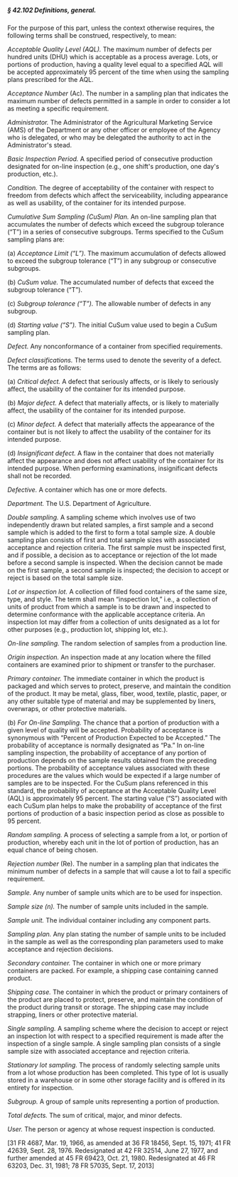 ##### § 42.102 Definitions, general. #####

For the purpose of this part, unless the context otherwise requires, the following terms shall be construed, respectively, to mean:

*Acceptable Quality Level (AQL).* The maximum number of defects per hundred units (DHU) which is acceptable as a process average. Lots, or portions of production, having a quality level equal to a specified AQL will be accepted approximately 95 percent of the time when using the sampling plans prescribed for the AQL.

*Acceptance Number* (Ac). The number in a sampling plan that indicates the maximum number of defects permitted in a sample in order to consider a lot as meeting a specific requirement.

*Administrator.* The Administrator of the Agricultural Marketing Service (AMS) of the Department or any other officer or employee of the Agency who is delegated, or who may be delegated the authority to act in the Administrator's stead.

*Basic Inspection Period.* A specified period of consecutive production designated for on-line inspection (e.g., one shift's production, one day's production, etc.).

*Condition.* The degree of acceptability of the container with respect to freedom from defects which affect the serviceability, including appearance as well as usability, of the container for its intended purpose.

*Cumulative Sum Sampling (CuSum) Plan.* An on-line sampling plan that accumulates the number of defects which exceed the subgroup tolerance (“T”) in a series of consecutive subgroups. Terms specified to the CuSum sampling plans are:

(a) *Acceptance Limit (“L”).* The maximum accumulation of defects allowed to exceed the subgroup tolerance (“T”) in any subgroup or consecutive subgroups.

(b) *CuSum value.* The accumulated number of defects that exceed the subgroup tolerance (“T”).

(c) *Subgroup tolerance (“T”).* The allowable number of defects in any subgroup.

(d) *Starting value (“S”).* The initial CuSum value used to begin a CuSum sampling plan.

*Defect.* Any nonconformance of a container from specified requirements.

*Defect classifications.* The terms used to denote the severity of a defect. The terms are as follows:

(a) *Critical defect.* A defect that seriously affects, or is likely to seriously affect, the usability of the container for its intended purpose.

(b) *Major defect.* A defect that materially affects, or is likely to materially affect, the usability of the container for its intended purpose.

(c) *Minor defect.* A defect that materially affects the appearance of the container but is not likely to affect the usability of the container for its intended purpose.

(d) *Insignificant defect.* A flaw in the container that does not materially affect the appearance and does not affect usability of the container for its intended purpose. When performing examinations, insignificant defects shall not be recorded.

*Defective.* A container which has one or more defects.

*Department.* The U.S. Department of Agriculture.

*Double sampling.* A sampling scheme which involves use of two independently drawn but related samples, a first sample and a second sample which is added to the first to form a total sample size. A double sampling plan consists of first and total sample sizes with associated acceptance and rejection criteria. The first sample must be inspected first, and if possible, a decision as to acceptance or rejection of the lot made before a second sample is inspected. When the decision cannot be made on the first sample, a second sample is inspected; the decision to accept or reject is based on the total sample size.

*Lot or inspection lot.* A collection of filled food containers of the same size, type, and style. The term shall mean “inspection lot,” i.e., a collection of units of product from which a sample is to be drawn and inspected to determine conformance with the applicable acceptance criteria. An inspection lot may differ from a collection of units designated as a lot for other purposes (e.g., production lot, shipping lot, etc.).

*On-line sampling.* The random selection of samples from a production line.

*Origin inspection.* An inspection made at any location where the filled containers are examined prior to shipment or transfer to the purchaser.

*Primary container.* The immediate container in which the product is packaged and which serves to protect, preserve, and maintain the condition of the product. It may be metal, glass, fiber, wood, textile, plastic, paper, or any other suitable type of material and may be supplemented by liners, overwraps, or other protective materials.

(b) *For On-line Sampling.* The chance that a portion of production with a given level of quality will be accepted. Probability of acceptance is synonymous with “Percent of Production Expected to be Accepted.” The probability of acceptance is normally designated as “Pa.” In on-line sampling inspection, the probability of acceptance of any portion of production depends on the sample results obtained from the preceding portions. The probability of acceptance values associated with these procedures are the values which would be expected if a large number of samples are to be inspected. For the CuSum plans referenced in this standard, the probability of acceptance at the Acceptable Quality Level (AQL) is approximately 95 percent. The starting value (“S”) associated with each CuSum plan helps to make the probability of acceptance of the first portions of production of a basic inspection period as close as possible to 95 percent.

*Random sampling.* A process of selecting a sample from a lot, or portion of production, whereby each unit in the lot of portion of production, has an equal chance of being chosen.

*Rejection number* (Re). The number in a sampling plan that indicates the minimum number of defects in a sample that will cause a lot to fail a specific requirement.

*Sample.* Any number of sample units which are to be used for inspection.

*Sample size (n).* The number of sample units included in the sample.

*Sample unit.* The individual container including any component parts.

*Sampling plan.* Any plan stating the number of sample units to be included in the sample as well as the corresponding plan parameters used to make acceptance and rejection decisions.

*Secondary container.* The container in which one or more primary containers are packed. For example, a shipping case containing canned product.

*Shipping case.* The container in which the product or primary containers of the product are placed to protect, preserve, and maintain the condition of the product during transit or storage. The shipping case may include strapping, liners or other protective material.

*Single sampling.* A sampling scheme where the decision to accept or reject an inspection lot with respect to a specified requirement is made after the inspection of a single sample. A single sampling plan consists of a single sample size with associated acceptance and rejection criteria.

*Stationary lot sampling.* The process of randomly selecting sample units from a lot whose production has been completed. This type of lot is usually stored in a warehouse or in some other storage facility and is offered in its entirety for inspection.

*Subgroup.* A group of sample units representing a portion of production.

*Total defects.* The sum of critical, major, and minor defects.

*User.* The person or agency at whose request inspection is conducted.

[31 FR 4687, Mar. 19, 1966, as amended at 36 FR 18456, Sept. 15, 1971; 41 FR 42639, Sept. 28, 1976. Redesignated at 42 FR 32514, June 27, 1977, and further amended at 45 FR 69423, Oct. 21, 1980. Redesignated at 46 FR 63203, Dec. 31, 1981; 78 FR 57035, Sept. 17, 2013]